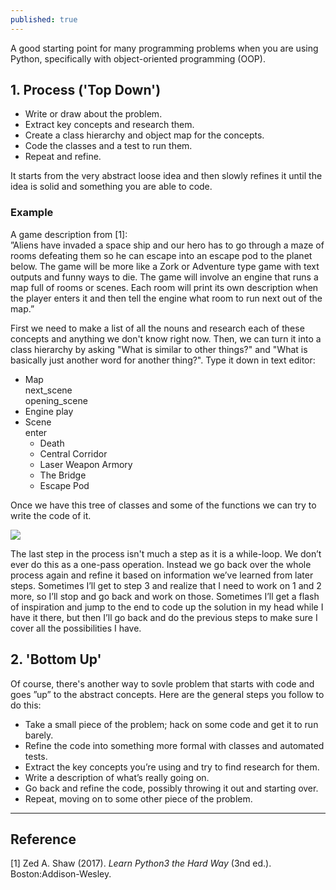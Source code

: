 ```yaml
---
published: true
---
```

A good starting point for many programming problems when you are using Python, specifically with object-oriented programming (OOP).
<!--more-->

## 1. Process ('Top Down')
- Write or draw about the problem.  
- Extract key concepts and research them.  
- Create a class hierarchy and object map for the concepts.  
- Code the classes and a test to run them.  
- Repeat and refine.  

It starts from the very abstract loose idea and then slowly refines it until the idea is solid and something you are able to code. 

### Example
A game description from [1]:  
”Aliens have invaded a space ship and our hero has to go through a maze of rooms defeating them so he can escape into an escape pod to the planet below. The game will be more like a Zork or Adventure type game with text outputs and funny ways to die. The game will involve an engine that runs a map full of rooms or scenes. Each room will print its own description when the player enters it and then tell the engine what room to run next out of the map.”  

First we need to make a list of all the nouns and research  each of these concepts and anything we don't know right now. Then, we can turn it into a class hierarchy by asking "What is similar to other things?" and "What is basically just another word for another thing?". Type it down in text editor:

* Map  
  next_scene  
  opening_scene  
* Engine
  play  
* Scene  
  enter  
  * Death  
  * Central Corridor  
  * Laser Weapon Armory  
  * The Bridge  
  * Escape Pod 

Once we have this tree of classes and some of the functions we can try to write the code of it.  

![]({{site.baseurl}}/images/process_1.PNG)

The last step in the process isn't much a step as it is a while-loop. We don’t ever do this as a one-pass operation. Instead we go back over the whole process again and refine it based on information we’ve learned from later steps. Sometimes I’ll get to step 3 and realize that I need to work on 1 and 2 more, so I’ll stop and go back and work on those. Sometimes I’ll get a flash of inspiration and jump to the end to code up the solution in my head while I have it there, but then I’ll go back and do the previous steps to make sure I cover all the possibilities I have.


## 2. 'Bottom Up'
Of course, there's another way to sovle problem that starts with code and goes ”up” to the abstract concepts. Here are the general steps you follow to do this:  
- Take a small piece of the problem; hack on some code and get it to run barely.  
- Refine the code into something more formal with classes and automated tests.  
- Extract the key concepts you’re using and try to find research for them.
- Write a description of what’s really going on.  
- Go back and refine the code, possibly throwing it out and starting over.  
- Repeat, moving on to some other piece of the problem.  

----
## Reference
[1] Zed A. Shaw (2017). _Learn Python3 the Hard Way_ (3nd ed.). Boston:Addison-Wesley.
